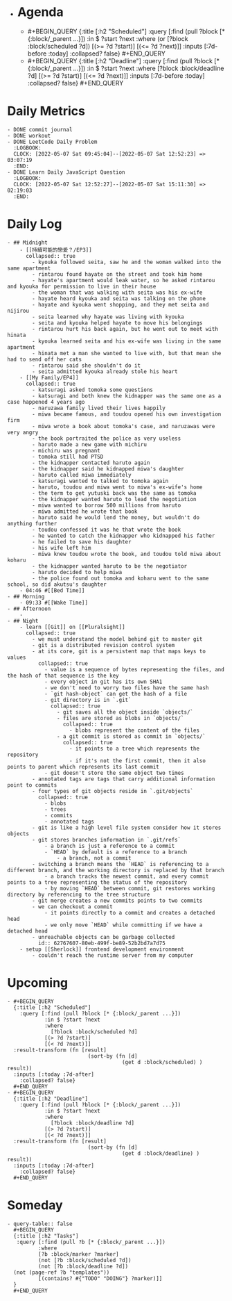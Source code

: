 - # Agenda
	- #+BEGIN_QUERY
	  {:title [:h2 "Scheduled"]
	    :query [:find (pull ?block [* {:block/_parent ...}])
	            :in $ ?start ?next
	            :where
	            (or
	              [?block :block/scheduled ?d])
	            [(>= ?d ?start)]
	            [(<= ?d ?next)]]
	  :inputs [:7d-before :today]
	    :collapsed? false}
	  #+END_QUERY
	- #+BEGIN_QUERY
	  {:title [:h2 "Deadline"]
	    :query [:find (pull ?block [* {:block/_parent ...}])
	            :in $ ?start ?next
	            :where
	              [?block :block/deadline ?d]
	            [(>= ?d ?start)]
	            [(<= ?d ?next)]]
	    :inputs [:7d-before :today]
	    :collapsed? false}
	  #+END_QUERY
# Daily Metrics
	- DONE commit journal
	- DONE workout
	- DONE LeetCode Daily Problem
	  :LOGBOOK:
	  CLOCK: [2022-05-07 Sat 09:45:04]--[2022-05-07 Sat 12:52:23] =>  03:07:19
	  :END:
	- DONE Learn Daily JavaScript Question
	  :LOGBOOK:
	  CLOCK: [2022-05-07 Sat 12:52:27]--[2022-05-07 Sat 15:11:30] =>  02:19:03
	  :END:
# Daily Log
	- ## Midnight
		- [[持續可能的戀愛？/EP3]]
		  collapsed:: true
			- kyouka followed seita, saw he and the woman walked into the same apartment
			- rintarou found hayate on the street and took him home
			- hayate's apartment would leak water, so he asked rintarou and kyouka for permission to live in their house
			- the woman that was walking with seita was his ex-wife
			- hayate heard kyouka and seita was talking on the phone
			- hayate and kyouka went shopping, and they met seita and nijirou
			- seita learned why hayate was living with kyouka
			- seita and kyouka helped hayate to move his belongings
			- rintarou hurt his back again, but he went out to meet with hinata
			- kyouka learned seita and his ex-wife was living in the same apartment
			- hinata met a man she wanted to live with, but that mean she had to send off her cats
			- rintarou said she shouldn't do it
			- seita admitted kyouka already stole his heart
		- [[My Family/EP4]]
		  collapsed:: true
			- katsuragi asked tomoka some questions
			- katsuragi and both knew the kidnapper was the same one as a case happened 4 years ago
			- naruzawa family lived their lives happily
			- miwa became famous, and toudou opened his own investigation firm
			- miwa wrote a book about tomoka's case, and naruzawas were very angry
			- the book portraited the police as very useless
			- haruto made a new game with michiru
			- michiru was pregnant
			- tomoka still had PTSD
			- the kidnapper contacted haruto again
			- the kidnapper said he kidnapped miwa's daughter
			- haruto called miwa immediately
			- katsuragi wanted to talked to tomoka again
			- haruto, toudou and miwa went to miwa's ex-wife's home
			- the term to get yutuski back was the same as tomoka
			- the kidnapper wanted haruto to lead the negotiation
			- miwa wanted to borrow 500 millions from haruto
			- miwa admitted he wrote that book
			- haruto said he would lend the money, but wouldn't do anything further
			- toudou confessed it was he that wrote the book
			- he wanted to catch the kidnapper who kidnapped his father
			- he failed to save his daughter
			- his wife left him
			- miwa knew toudou wrote the book, and toudou told miwa about koharu
			- the kidnapper wanted haruto to be the negotiator
			- haruto decided to help miwa
			- the police found out tomoka and koharu went to the same school, so did akutsu's daughter
		- 04:46 #[[Bed Time]]
	- ## Morning
		- 09:33 #[[Wake Time]]
	- ## Afternoon
		-
	- ## Night
		- learn [[Git]] on [[Pluralsight]]
		  collapsed:: true
			- we must understand the model behind git to master git
			- git is a distributed revision control system
			- at its core, git is a persistent map that maps keys to values
			  collapsed:: true
				- value is a sequence of bytes representing the files, and the hash of that sequence is the key
				- every object in git has its own SHA1
				- we don't need to worry two files have the same hash
				- `git hash-object` can get the hash of a file
				- git directory is in `.git`
				  collapsed:: true
					- git saves all the object inside `objects/`
					- files are stored as blobs in `objects/`
					  collapsed:: true
						- blobs represent the content of the files
					- a git commit is stored as commit in `objects/`
					  collapsed:: true
						- it points to a tree which represents the repository
						- if it's not the first commit, then it also points to parent which represents its last commit
				- git doesn't store the same object two times
			- annotated tags are tags that carry additional information point to commits
			- four types of git objects reside in `.git/objects`
			  collapsed:: true
				- blobs
				- trees
				- commits
				- annotated tags
			- git is like a high level file system consider how it stores objects
			- git stores branches information in `.git/refs`
				- a branch is just a reference to a commit
				- `HEAD` by default is a reference to a branch
					- a branch, not a commit
			- switching a branch means the `HEAD` is referencing to a different branch, and the working directory is replaced by that branch
				- a branch tracks the newest commit, and every commit points to a tree representing the status of the repository
				- by moving `HEAD` between commit, git restores working directory by referencing to the tree structure
			- git merge creates a new commits points to two commits
			- we can checkout a commit
				- it points directly to a commit and creates a detached head
				- we only move `HEAD` while committing if we have a detached head
			- unreachable objects can be garbage collected
			  id:: 62767607-80eb-499f-be89-52b2bd7a7d75
		- setup [[Sherlock]] frontend development environment
			- couldn't reach the runtime server from my computer
# Upcoming
	- #+BEGIN_QUERY
	  {:title [:h2 "Scheduled"]
	    :query [:find (pull ?block [* {:block/_parent ...}])
	            :in $ ?start ?next
	            :where
	              [?block :block/scheduled ?d]
	            [(> ?d ?start)]
	            [(< ?d ?next)]]
	  :result-transform (fn [result]
	                          (sort-by (fn [d]
	                                     (get d :block/scheduled) ) result))    
	  :inputs [:today :7d-after]
	    :collapsed? false}
	  #+END_QUERY
	- #+BEGIN_QUERY
	  {:title [:h2 "Deadline"]
	    :query [:find (pull ?block [* {:block/_parent ...}])
	            :in $ ?start ?next
	            :where
	              [?block :block/deadline ?d]
	            [(> ?d ?start)]
	            [(< ?d ?next)]]
	  :result-transform (fn [result]
	                          (sort-by (fn [d]
	                                     (get d :block/deadline) ) result))    
	  :inputs [:today :7d-after]
	    :collapsed? false}
	  #+END_QUERY
# Someday
	- query-table:: false
	  #+BEGIN_QUERY
	  {:title [:h2 "Tasks"]
	   :query [:find (pull ?b [* {:block/_parent ...}])
	          :where
	          [?b :block/marker ?marker]
	          (not [?b :block/scheduled ?d])
	          (not [?b :block/deadline ?d])
	  (not (page-ref ?b "templates"))
	          [(contains? #{"TODO" "DOING"} ?marker)]]
	  }
	  #+END_QUERY